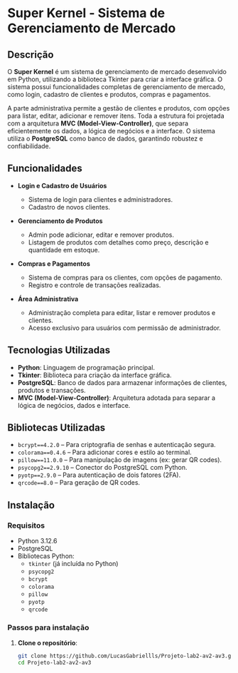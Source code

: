 # Super Kernel - Sistema de Gerenciamento de Mercado

## Descrição

O **Super Kernel** é um sistema de gerenciamento de mercado desenvolvido em Python, utilizando a biblioteca Tkinter para criar a interface gráfica. O sistema possui funcionalidades completas de gerenciamento de mercado, como login, cadastro de clientes e produtos, compras e pagamentos. 

A parte administrativa permite a gestão de clientes e produtos, com opções para listar, editar, adicionar e remover itens. Toda a estrutura foi projetada com a arquitetura **MVC (Model-View-Controller)**, que separa eficientemente os dados, a lógica de negócios e a interface. O sistema utiliza o **PostgreSQL** como banco de dados, garantindo robustez e confiabilidade.

## Funcionalidades

- **Login e Cadastro de Usuários**
  - Sistema de login para clientes e administradores.
  - Cadastro de novos clientes.
  
- **Gerenciamento de Produtos**
  - Admin pode adicionar, editar e remover produtos.
  - Listagem de produtos com detalhes como preço, descrição e quantidade em estoque.

- **Compras e Pagamentos**
  - Sistema de compras para os clientes, com opções de pagamento.
  - Registro e controle de transações realizadas.

- **Área Administrativa**
  - Administração completa para editar, listar e remover produtos e clientes.
  - Acesso exclusivo para usuários com permissão de administrador.

## Tecnologias Utilizadas

- **Python**: Linguagem de programação principal.
- **Tkinter**: Biblioteca para criação da interface gráfica.
- **PostgreSQL**: Banco de dados para armazenar informações de clientes, produtos e transações.
- **MVC (Model-View-Controller)**: Arquitetura adotada para separar a lógica de negócios, dados e interface.

## Bibliotecas Utilizadas

- `bcrypt==4.2.0` – Para criptografia de senhas e autenticação segura.
- `colorama==0.4.6` – Para adicionar cores e estilo ao terminal.
- `pillow==11.0.0` – Para manipulação de imagens (ex: gerar QR codes).
- `psycopg2==2.9.10` – Conector do PostgreSQL com Python.
- `pyotp==2.9.0` – Para autenticação de dois fatores (2FA).
- `qrcode==8.0` – Para geração de QR codes.

## Instalação

### Requisitos

- Python 3.12.6 
- PostgreSQL
- Bibliotecas Python:
  - `tkinter` (já incluída no Python)
  - `psycopg2`
  - `bcrypt`
  - `colorama`
  - `pillow`
  - `pyotp`
  - `qrcode`

### Passos para instalação

1. **Clone o repositório**:
   ```bash
   git clone https://github.com/LucasGabriellls/Projeto-lab2-av2-av3.git
   cd Projeto-lab2-av2-av3
